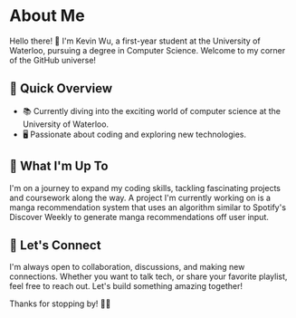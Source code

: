 # About Me

Hello there! 👋 I'm Kevin Wu, a first-year student at the University of Waterloo, pursuing a degree in Computer Science. Welcome to my corner of the GitHub universe!

## 🚀 Quick Overview

- 📚 Currently diving into the exciting world of computer science at the University of Waterloo.
- 🖥️ Passionate about coding and exploring new technologies.

## 🌱 What I'm Up To

I'm on a journey to expand my coding skills, tackling fascinating projects and coursework along the way.
A project I'm currently working on is a manga recommendation system that uses an algorithm similar to Spotify's Discover Weekly to generate manga recommendations off user input.

## 🤝 Let's Connect

I'm always open to collaboration, discussions, and making new connections. Whether you want to talk tech, or share your favorite playlist, feel free to reach out. Let's build something amazing together!

Thanks for stopping by! 🚀✨
